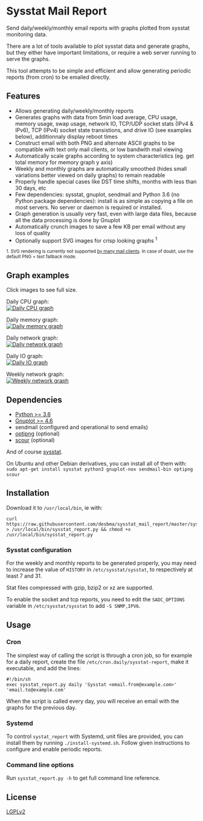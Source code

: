 # Sysstat Mail Report

Send daily/weekly/monthly email reports with graphs plotted from sysstat monitoring data.

There are a lot of tools available to plot sysstat data and generate graphs, but they either have important limitations, or require a web server running to serve the graphs.

This tool attempts to be simple and efficient and allow generating periodic reports (from cron) to be emailed directly.

## Features

- Allows generating daily/weekly/monthly reports
- Generates graphs with data from 5min load average, CPU usage, memory usage, swap usage, network IO, TCP/UDP socket stats (IPv4 & IPv6), TCP (IPv4) socket state transistions, and drive IO (see examples below), additionnaly display reboot times
- Construct email with both PNG and alternate ASCII graphs to be compatible with text only mail clients, or low bandwith mail viewing
- Automatically scale graphs according to system characteristics (eg. get total memory for memory graph y axis)
- Weekly and monthly graphs are automatically smoothed (hides small variations better viewed on daily graphs) to remain readable
- Properly handle special cases like DST time shifts, months with less than 30 days, etc
- Few dependencies: sysstat, gnuplot, sendmail and Python 3.6 (no Python package dependencies): install is as simple as copying a file on most servers. No server or daemon is required or installed.
- Graph generation is usually very fast, even with large data files, because all the data processing is done by Gnuplot
- Automatically crunch images to save a few KB per email without any loss of quality
- Optionally support SVG images for crisp looking graphs <sup>1</sup>

<sup>1. SVG rendering is currently not supported [by many mail clients](https://www.caniemail.com/features/html-svg/). In case of doubt, use the default PNG + text fallback mode.</sup>

## Graph examples

Click images to see full size.

Daily CPU graph:  
[![Daily CPU graph](https://i.imgur.com/o0Qzd8nm.png)](https://i.imgur.com/o0Qzd8n.png)

Daily memory graph:  
[![Daily memory graph](https://i.imgur.com/Pkh6VHum.png)](https://i.imgur.com/Pkh6VHu.png)

Daily network graph:  
[![Daily network graph](https://i.imgur.com/yZ8zKEMm.png)](https://i.imgur.com/yZ8zKEM.png)

Daily IO graph:  
[![Daily IO graph](https://i.imgur.com/sCEZ773m.png)](https://i.imgur.com/sCEZ773.png)

Weekly network graph:  
[![Weekly network graph](https://i.imgur.com/pYRv26Em.png)](https://i.imgur.com/pYRv26E.png)

## Dependencies

- [Python >= 3.6](https://www.python.org/downloads/)
- [Gnuplot >= 4.6](http://www.gnuplot.info/)
- sendmail (configured and operational to send emails)
- [optipng](http://optipng.sourceforge.net/) (optional)
- [scour](https://github.com/scour-project/scour) (optional)

And of course [sysstat](http://sebastien.godard.pagesperso-orange.fr/).

On Ubuntu and other Debian derivatives, you can install all of them with:  
`sudo apt-get install sysstat python3 gnuplot-nox sendmail-bin optipng scour`

## Installation

Download it to `/usr/local/bin`, ie with:

    curl https://raw.githubusercontent.com/desbma/sysstat_mail_report/master/sysstat_report.py > /usr/local/bin/sysstat_report.py && chmod +x /usr/local/bin/sysstat_report.py

### Sysstat configuration

For the weekly and monthly reports to be generated properly, you may need to increase the value of `HISTORY` in `/etc/sysstat/sysstat`, to respectively at least 7 and 31.

Stat files compressed with gzip, bzip2 or xz are supported.

To enable the socket and tcp reports, you need to edit the `SADC_OPTIONS` variable in `/etc/sysstat/sysstat` to add `-S SNMP,IPV6`.

## Usage

### Cron

The simplest way of calling the script is through a cron job, so for example for a daily report, create the file `/etc/cron.daily/sysstat-report`, make it executable, and add the lines:

    #!/bin/sh
    exec sysstat_report.py daily 'Sysstat <email.from@example.com>' 'email.to@example.com'

When the script is called every day, you will receive an email with the graphs for the previous day.

### Systemd

To control `systat_report` with Systemd, unit files are provided, you can install them by running `./install-systemd.sh`.
Follow given instructions to configure and enable periodic reports.

### Command line options

Run `sysstat_report.py -h` to get full command line reference.

## License

[LGPLv2](https://www.gnu.org/licenses/old-licenses/lgpl-2.1-standalone.html)
